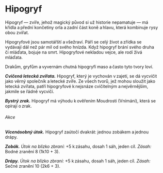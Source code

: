 # Hipogryf
  
Hipogryf — zvíře, jehož magický původ si už historie nepamatuje — má křídla a přední končetiny orla a zadní část koně a hlavu, která kombinuje rysy obou zvířat.
  
Hipogryfové jsou samotářští a všežraví. Páří se celý život a zřídka se vydávají dál než pár mil od svého hnízda. Když hipogryf brání svého druha či mláďata, bojuje na smrt. Hipogryfové nekladou vejce, ale rodí živá mláďata.
  
Drakům, gryfům a vyvernám chutná hipogryfí maso a často tyto tvory loví.
  
***Cvičená letecká zvířata.*** Hipogryf, který je vychován v zajetí, se dá vycvičit jako věrný společník a letecké zvíře. Ze všech tvorů, jež mohou sloužit jako letecká zvířata, patří hipogryfové k nejsnáze cvičitelným a nejvěrnějším, jakmile se řádně vycvičí.
 
<Monster 
    title="Hipogryf"
    subtitle="Velká obluda, bez přesvědčení"
    armor-class="11"
    hit-points="19 (3k10 + 3)"
    speed="8 sáhů, létání 12 sáhů"
    str="17 (+3)"
    dex="13 (+1)"
    con="13 (+1)"
    int="2 (-4)"
    wis="12 (+1)"
    cha="8 (-1)"
    skills="Vnímání +5"
    senses="pasivní Vnímání 15"
    languages="—"
    challenge="1 (200 ZK)"
    >
    
***Bystrý zrak.*** Hipogryf má výhodu k ověřením Moudrosti (Vnímání), která se opírají o zrak.
  
###### Akce
  
***Vícenásobný útok.*** Hipogryf zaútočí dvakrát: jednou zobákem a jednou drápy.
  
***Zobák.*** *Útok na blízko zbraní:* +5 k zásahu, dosah 1 sáh, jeden cíl. *Zásah:* Bodné zranění 8 (1k10 + 3).
  
***Drápy.*** *Útok na blízko zbraní:* +5 k zásahu, dosah 1 sáh, jeden cíl. *Zásah:* Sečné zranění 10 (2k6 + 3).

</Monster> 
